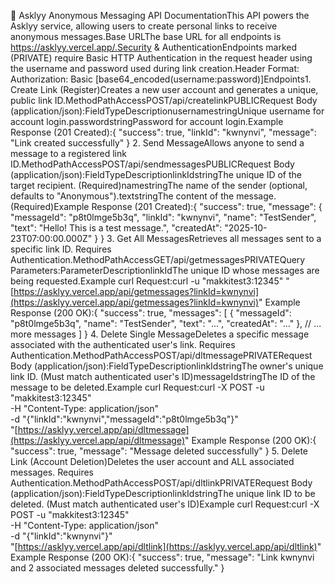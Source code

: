 💬 Asklyy Anonymous Messaging API DocumentationThis API powers the Asklyy service, allowing users to create personal links to receive anonymous messages.Base URLThe base URL for all endpoints is https://asklyy.vercel.app/.Security & AuthenticationEndpoints marked (PRIVATE) require Basic HTTP Authentication in the request header using the username and password used during link creation.Header Format: Authorization: Basic [base64_encoded(username:password)]Endpoints1. Create Link (Register)Creates a new user account and generates a unique, public link ID.MethodPathAccessPOST/api/createlinkPUBLICRequest Body (application/json):FieldTypeDescriptionusernamestringUnique username for account login.passwordstringPassword for account login.Example Response (201 Created):{
  "success": true,
  "linkId": "kwnynvi",
  "message": "Link created successfully"
}
2. Send MessageAllows anyone to send a message to a registered link ID.MethodPathAccessPOST/api/sendmessagesPUBLICRequest Body (application/json):FieldTypeDescriptionlinkIdstringThe unique ID of the target recipient. (Required)namestringThe name of the sender (optional, defaults to "Anonymous").textstringThe content of the message. (Required)Example Response (201 Created):{
  "success": true,
  "message": {
    "messageId": "p8t0lmge5b3q",
    "linkId": "kwnynvi",
    "name": "TestSender",
    "text": "Hello! This is a test message.",
    "createdAt": "2025-10-23T07:00:00.000Z"
  }
}
3. Get All MessagesRetrieves all messages sent to a specific link ID. Requires Authentication.MethodPathAccessGET/api/getmessagesPRIVATEQuery Parameters:ParameterDescriptionlinkIdThe unique ID whose messages are being requested.Example curl Request:curl -u "makkitest3:12345" "[https://asklyy.vercel.app/api/getmessages?linkId=kwnynvi](https://asklyy.vercel.app/api/getmessages?linkId=kwnynvi)"
Example Response (200 OK):{
  "success": true,
  "messages": [
    { "messageId": "p8t0lmge5b3q", "name": "TestSender", "text": "...", "createdAt": "..." },
    // ... more messages
  ]
}
4. Delete Single MessageDeletes a specific message associated with the authenticated user's link. Requires Authentication.MethodPathAccessPOST/api/dltmessagePRIVATERequest Body (application/json):FieldTypeDescriptionlinkIdstringThe owner's unique link ID. (Must match authenticated user's ID)messageIdstringThe ID of the message to be deleted.Example curl Request:curl -X POST -u "makkitest3:12345" \
     -H "Content-Type: application/json" \
     -d "{\"linkId\":\"kwnynvi\",\"messageId\":\"p8t0lmge5b3q\"}" \
     "[https://asklyy.vercel.app/api/dltmessage](https://asklyy.vercel.app/api/dltmessage)"
Example Response (200 OK):{
  "success": true,
  "message": "Message deleted successfully"
}
5. Delete Link (Account Deletion)Deletes the user account and ALL associated messages. Requires Authentication.MethodPathAccessPOST/api/dltlinkPRIVATERequest Body (application/json):FieldTypeDescriptionlinkIdstringThe unique link ID to be deleted. (Must match authenticated user's ID)Example curl Request:curl -X POST -u "makkitest3:12345" \
     -H "Content-Type: application/json" \
     -d "{\"linkId\":\"kwnynvi\"}" \
     "[https://asklyy.vercel.app/api/dltlink](https://asklyy.vercel.app/api/dltlink)"
Example Response (200 OK):{
  "success": true,
  "message": "Link kwnynvi and 2 associated messages deleted successfully."
}
